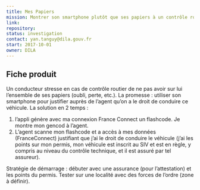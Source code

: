 ```yaml
---
title: Mes Papiers
mission: Montrer son smartphone plutôt que ses papiers à un contrôle routier
link: 
repository:
status: investigation
contact: yan.tanguy@dila.gouv.fr
start: 2017-10-01
owner: DILA
---
```


## Fiche produit

Un conducteur stresse en cas de contrôle routier de ne pas avoir sur lui l’ensemble de ses papiers (oubli, perte, etc.).
La promesse : utiliser son smartphone pour justifier auprès de l’agent qu’on a le droit de conduire ce véhicule. 
La solution en 2 temps :
1. l’appli génère avec ma connexion France Connect un flashcode. Je montre mon gencod à l’agent.
2. L’agent scanne mon flashcode et a accès à mes données (FranceConnect) justifiant que j’ai le droit de conduire le véhicule (j’ai les points sur mon permis, mon véhicule est inscrit au SIV et est en règle, y compris au niveau du contrôle technique, et il est assuré par tel assureur).

Stratégie de démarrage : débuter avec une assurance (pour l’attestation) et les points du permis. Tester sur une localité avec des forces de l’ordre (zone à définir).
